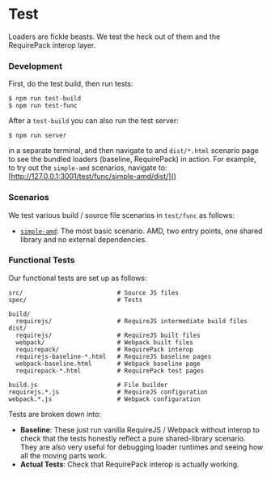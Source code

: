 Test
====

Loaders are fickle beasts. We test the heck out of them and the RequirePack
interop layer.

### Development

First, do the test build, then run tests:

```
$ npm run test-build
$ npm run test-func
```

After a `test-build` you can also run the test server:

```
$ npm run server
```

in a separate terminal, and then navigate to and `dist/*.html` scenario page
to see the bundled loaders (baseline, RequirePack) in action. For example,
to try out the `simple-amd` scenarios, navigate to:
[http://127.0.0.1:3001/test/func/simple-amd/dist/]()

### Scenarios

We test various build / source file scenarios in `test/func` as follows:

* [`simple-amd`](test/func/simple-amd): The most basic scenario. AMD, two entry
  points, one shared library and no external dependencies.

### Functional Tests

Our functional tests are set up as follows:

```
src/                          # Source JS files
spec/                         # Tests

build/
  requirejs/                  # RequireJS intermediate build files
dist/
  requirejs/                  # RequireJS built files
  webpack/                    # Webpack built files
  requirepack/                # RequirePack interop
  requirejs-baseline-*.html   # RequireJS baseline pages
  webpack-baseline.html       # Webpack baseline page
  requirepack-*.html          # RequirePack test pages

build.js                      # File builder
requirejs.*.js                # RequireJS configuration
webpack.*.js                  # Webpack configuration
```

Tests are broken down into:

* **Baseline**: These just run vanilla RequireJS / Webpack without interop to
  check that the tests honestly reflect a pure shared-library scenario. They
  are also very useful for debugging loader runtimes and seeing how all the
  moving parts work.
* **Actual Tests**: Check that RequirePack interop is actually working.
